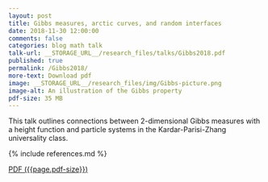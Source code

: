 ```yaml
---
layout: post
title: Gibbs measures, arctic curves, and random interfaces
date: 2018-11-30 12:00:00
comments: false
categories: blog math talk
talk-url: __STORAGE_URL__/research_files/talks/Gibbs2018.pdf
published: true
permalink: /Gibbs2018/
more-text: Download pdf
image: __STORAGE_URL__/research_files/img/Gibbs-picture.png
image-alt: An illustration of the Gibbs property
pdf-size: 35 MB
---
```


This talk outlines connections between 2-dimensional Gibbs measures with a height function
and particle systems in the Kardar-Parisi-Zhang universality class.

{% include references.md %}

<!--more-->

<a href="{{ page.talk-url | replace: '__STORAGE_URL__', site.storage_url}}" target="_blank">PDF ({{page.pdf-size}})</a>
